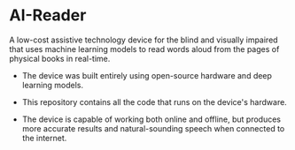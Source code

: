 # AI-Reader
A low-cost assistive technology device for the blind and visually impaired that uses machine learning models to read words aloud from the pages of physical books in real-time.

 - The device was built entirely using open-source hardware and deep learning models.
 - This repository contains all the code that runs on the device's hardware.

 - The device is capable of working both online and offline, but produces more accurate results and natural-sounding speech when connected to the internet.
